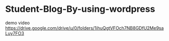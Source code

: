 # Student-Blog-By-using-wordpress
demo video 
https://drive.google.com/drive/u/0/folders/1ihuQgtVFOch7NB8GDfU2Me9saLuy7FO3
